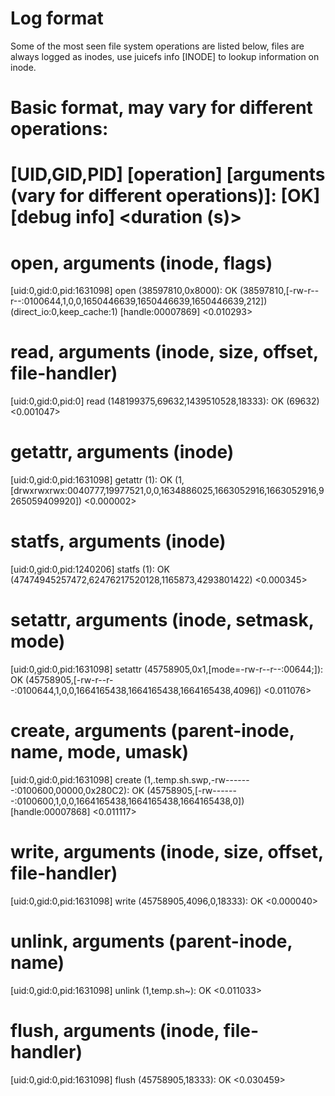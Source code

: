 # Log format
Some of the most seen file system operations are listed below, files are always logged as inodes, use juicefs info [INODE] to lookup information on inode.

# Basic format, may vary for different operations:
# [UID,GID,PID] [operation] [arguments (vary for different operations)]: [OK] [debug info] <duration (s)>

# open, arguments (inode, flags)
[uid:0,gid:0,pid:1631098] open (38597810,0x8000): OK (38597810,[-rw-r--r--:0100644,1,0,0,1650446639,1650446639,1650446639,212]) (direct_io:0,keep_cache:1) [handle:00007869] <0.010293>

# read, arguments (inode, size, offset, file-handler)
[uid:0,gid:0,pid:0] read (148199375,69632,1439510528,18333): OK (69632) <0.001047>

# getattr, arguments (inode)
[uid:0,gid:0,pid:1631098] getattr (1): OK (1,[drwxrwxrwx:0040777,19977521,0,0,1634886025,1663052916,1663052916,9265059409920]) <0.000002>

# statfs, arguments (inode)
[uid:0,gid:0,pid:1240206] statfs (1): OK (47474945257472,62476217520128,1165873,4293801422) <0.000345>

# setattr, arguments (inode, setmask, mode)
[uid:0,gid:0,pid:1631098] setattr (45758905,0x1,[mode=-rw-r--r--:00644;]): OK (45758905,[-rw-r--r--:0100644,1,0,0,1664165438,1664165438,1664165438,4096]) <0.011076>

# create, arguments (parent-inode, name, mode, umask)
[uid:0,gid:0,pid:1631098] create (1,.temp.sh.swp,-rw-------:0100600,00000,0x280C2): OK (45758905,[-rw-------:0100600,1,0,0,1664165438,1664165438,1664165438,0]) [handle:00007868] <0.011117>

# write, arguments (inode, size, offset, file-handler)
[uid:0,gid:0,pid:1631098] write (45758905,4096,0,18333): OK <0.000040>

# unlink, arguments (parent-inode, name)
[uid:0,gid:0,pid:1631098] unlink (1,temp.sh~): OK <0.011033>

# flush, arguments (inode, file-handler)
[uid:0,gid:0,pid:1631098] flush (45758905,18333): OK <0.030459>